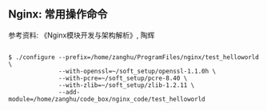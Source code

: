 ## Nginx: 常用操作命令

参考资料: 《Nginx模块开发与架构解析》, 陶辉

```shell

```

```shell
$ ./configure --prefix=/home/zanghu/ProgramFiles/nginx/test_helloworld \
              --with-openssl=~/soft_setup/openssl-1.1.0h \
              --with-pcre=~/soft_setup/pcre-8.40 \
              --with-zlib=~/soft_setup/zlib-1.2.11 \
              --add-module=/home/zanghu/code_box/nginx_code/test_helloworld
```
